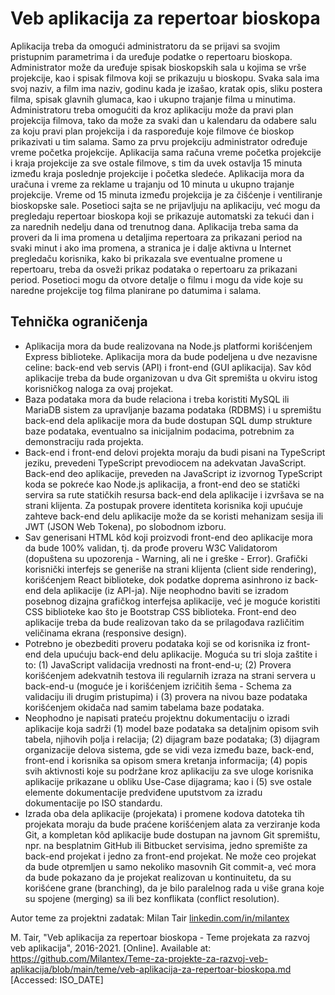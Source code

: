# Veb aplikacija za repertoar bioskopa

Aplikacija treba da omogući administratoru da se prijavi sa svojim pristupnim parametrima i da uređuje podatke o repertoaru bioskopa. Administrator može da uređuje spisak bioskopskih sala u kojima se vrše projekcije, kao i spisak filmova koji se prikazuju u bioskopu. Svaka sala ima svoj naziv, a film ima naziv, godinu kada je izašao, kratak opis, sliku postera filma, spisak glavnih glumaca, kao i ukupno trajanje filma u minutima. Administratoru treba omogućiti da kroz aplikaciju može da pravi plan projekcija filmova, tako da može za svaki dan u kalendaru da odabere salu za koju pravi plan projekcija i da raspoređuje koje filmove će bioskop prikazivati u tim salama. Samo za prvu projekciju administrator određuje vreme početka projekcije. Aplikacija sama računa vreme početka projekcije i kraja projekcije za sve ostale filmove, s tim da uvek ostavlja 15 minuta između kraja poslednje projekcije i početka sledeće. Aplikacija mora da uračuna i vreme za reklame u trajanju od 10 minuta u ukupno trajanje projekcije. Vreme od 15 minuta između projekcija je za čišćenje i ventiliranje bioskopske sale. Posetioci sajta se ne prijavljuju na aplikaciju, već mogu da pregledaju repertoar bioskopa koji se prikazuje automatski za tekući dan i za narednih nedelju dana od trenutnog dana. Aplikacija treba sama da proveri da li ima promena u detaljima repertoara za prikazani period na svaki minut i ako ima promena, a stranica je i dalje aktivna u Internet pregledaču korisnika, kako bi prikazala sve eventualne promene u repertoaru, treba da osveži prikaz podataka o repertoaru za prikazani period. Posetioci mogu da otvore detalje o filmu i mogu da vide koje su naredne projekcije tog filma planirane po datumima i salama.

## Tehnička ograničenja

- Aplikacija mora da bude realizovana na Node.js platformi korišćenjem Express biblioteke. Aplikacija mora da bude podeljena u dve nezavisne celine: back-end veb servis (API) i front-end (GUI aplikacija). Sav kôd aplikacije treba da bude organizovan u dva Git spremišta u okviru istog korisničkog naloga za ovaj projekat.
- Baza podataka mora da bude relaciona i treba koristiti MySQL ili MariaDB sistem za upravljanje bazama podataka (RDBMS) i u spremištu back-end dela aplikacije mora da bude dostupan SQL dump strukture baze podataka, eventualno sa inicijalnim podacima, potrebnim za demonstraciju rada projekta.
- Back-end i front-end delovi projekta moraju da budi pisani na TypeScript jeziku, prevedeni TypeScript prevodiocem na adekvatan JavaScript. Back-end deo aplikacije, preveden na JavaScript iz izvornog TypeScript koda se pokreće kao Node.js aplikacija, a front-end deo se statički servira sa rute statičkih resursa back-end dela aplikacije i izvršava se na strani klijenta. Za postupak provere identiteta korisnika koji upućuje zahteve back-end delu aplikacije može da se koristi mehanizam sesija ili JWT (JSON Web Tokena), po slobodnom izboru.
- Sav generisani HTML kôd koji proizvodi front-end deo aplikacije mora da bude 100% validan, tj. da prođe proveru W3C Validatorom (dopuštena su upozorenja - Warning, ali ne i greške - Error). Grafički korisnički interfejs se generiše na strani klijenta (client side rendering), korišćenjem React biblioteke, dok podatke doprema asinhrono iz back-end dela aplikacije (iz API-ja). Nije neophodno baviti se izradom posebnog dizajna grafičkog interfejsa aplikacije, već je moguće koristiti CSS biblioteke kao što je Bootstrap CSS biblioteka. Front-end deo aplikacije treba da bude realizovan tako da se prilagođava različitim veličinama ekrana (responsive design).
- Potrebno je obezbediti proveru podataka koji se od korisnika iz front-end dela upućuju back-end delu aplikacije. Moguća su tri sloja zaštite i to: (1) JavaScript validacija vrednosti na front-end-u; (2) Provera korišćenjem adekvatnih testova ili regularnih izraza na strani servera u back-end-u (moguće je i korišćenjem izričitih šema - Schema za validaciju ili drugim pristupima) i (3) provera na nivou baze podataka korišćenjem okidača nad samim tabelama baze podataka.
- Neophodno je napisati prateću projektnu dokumentaciju o izradi aplikacije koja sadrži (1) model baze podataka sa detaljnim opisom svih tabela, njihovih polja i relacija; (2) dijagram baze podataka; (3) dijagram organizacije delova sistema, gde se vidi veza između baze, back-end, front-end i korisnika sa opisom smera kretanja informacija; (4) popis svih aktivnosti koje su podržane kroz aplikaciju za sve uloge korisnika aplikacije prikazane u obliku Use-Case dijagrama; kao i (5) sve ostale elemente dokumentacije predviđene uputstvom za izradu dokumentacije po ISO standardu.
- Izrada oba dela aplikacije (projekata) i promene kodova datoteka tih projekata moraju da bude praćene korišćenjem alata za verziranje koda Git, a kompletan kôd aplikacije bude dostupan na javnom Git spremištu, npr. na besplatnim GitHub ili Bitbucket servisima, jedno spremište za back-end projekat i jedno za front-end projekat. Ne može ceo projekat da bude otpremljen u samo nekoliko masovnih Git commit-a, već mora da bude pokazano da je projekat realizovan u kontinuitetu, da su korišćene grane (branching), da je bilo paralelnog rada u više grana koje su spojene (merging) sa ili bez konflikata (conflict resolution).

Autor teme za projektni zadatak: Milan Tair [linkedin.com/in/milantex](https://linkedin.com/in/milantex)

M. Tair, "Veb aplikacija za repertoar bioskopa - Teme projekata za razvoj veb aplikacija", 2016-2021. [Online]. Available at: https://github.com/Milantex/Teme-za-projekte-za-razvoj-veb-aplikacija/blob/main/teme/veb-aplikacija-za-repertoar-bioskopa.md [Accessed: ISO_DATE]
